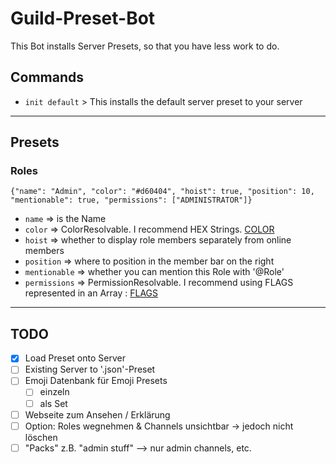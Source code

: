 # Guild-Preset-Bot

This Bot installs Server Presets, so that you have less work to do.

  

## Commands

*  `init default` > This installs the default server preset to your server

  

------  

## Presets

### Roles

`{"name": "Admin", "color": "#d60404", "hoist": true, "position": 10, "mentionable": true, "permissions": ["ADMINISTRATOR"]}`

* `name` ⇒ is the Name
* `color` ⇒ ColorResolvable. I recommend HEX Strings. [COLOR](https://discord.js.org/#/docs/main/stable/typedef/ColorResolvable)
* `hoist` ⇒ whether to display role members separately from online members
* `position` ⇒ where to position in the member bar on the right
* `mentionable` ⇒ whether you can mention this Role with '@Role'
* `permissions` ⇒ PermissionResolvable. I recommend using FLAGS represented in an Array : [FLAGS](https://discord.js.org/#/docs/main/stable/class/Permissions?scrollTo=s-FLAGS)


-----

## TODO
- [x] Load Preset onto Server
- [ ] Existing Server to '.json'-Preset
- [ ] Emoji Datenbank für Emoji Presets
    - [ ] einzeln
    - [ ] als Set
- [ ] Webseite zum Ansehen / Erklärung
- [ ] Option: Roles wegnehmen & Channels unsichtbar -> jedoch nicht löschen
- [ ] "Packs" z.B. "admin stuff" --> nur admin channels, etc.